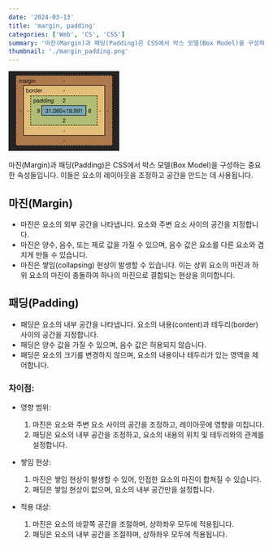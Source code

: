 ```yaml
---
date: '2024-03-13'
title: 'margin, padding'
categories: ['Web', 'CS', 'CSS']
summary: '마진(Margin)과 패딩(Padding)은 CSS에서 박스 모델(Box Model)을 구성하는 중요한 속성들입니다.'
thumbnail: './margin_padding.png'
---
```


![1](./margin_padding.png)

마진(Margin)과 패딩(Padding)은 CSS에서 박스 모델(Box Model)을 구성하는 중요한 속성들입니다. 이들은 요소의 레이아웃을 조정하고 공간을 만드는 데 사용됩니다.

## 마진(Margin)

- 마진은 요소의 외부 공간을 나타냅니다. 요소와 주변 요소 사이의 공간을 지정합니다.
- 마진은 양수, 음수, 또는 제로 값을 가질 수 있으며, 음수 값은 요소를 다른 요소와 겹치게 만들 수 있습니다.
- 마진은 쌓임(collapsing) 현상이 발생할 수 있습니다. 이는 상위 요소의 마진과 하위 요소의 마진이 충돌하여 하나의 마진으로 결합되는 현상을 의미합니다.

## 패딩(Padding)

- 패딩은 요소의 내부 공간을 나타냅니다. 요소의 내용(content)과 테두리(border) 사이의 공간을 지정합니다.
- 패딩은 양수 값을 가질 수 있으며, 음수 값은 허용되지 않습니다.
- 패딩은 요소의 크기를 변경하지 않으며, 요소의 내용이나 테두리가 있는 영역을 제어합니다.

### 차이점:

- 영향 범위:

  1. 마진은 요소와 주변 요소 사이의 공간을 조정하고, 레이아웃에 영향을 미칩니다.
  2. 패딩은 요소의 내부 공간을 조정하고, 요소의 내용의 위치 및 테두리와의 관계를 설정합니다.

- 쌓임 현상:

  1. 마진은 쌓임 현상이 발생할 수 있어, 인접한 요소의 마진이 합쳐질 수 있습니다.
  2. 패딩은 쌓임 현상이 없으며, 요소의 내부 공간만을 설정합니다.

- 적용 대상:

  1. 마진은 요소의 바깥쪽 공간을 조절하며, 상하좌우 모두에 적용됩니다.
  2. 패딩은 요소의 내부 공간을 조절하며, 상하좌우 모두에 적용됩니다.
